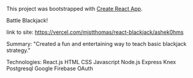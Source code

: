 This project was bootstrapped with [Create React App](https://github.com/facebook/create-react-app).

Battle Blackjack!

link to site:
https://vercel.com/mjstthomas/react-blackjack/ashek0hms



Summary:
"Created a fun and entertaining way to teach basic blackjack strategy."

Technologies:
React.js
HTML
CSS
Javascript
Node.js
Express
Knex
Postgresql
Google Firebase OAuth